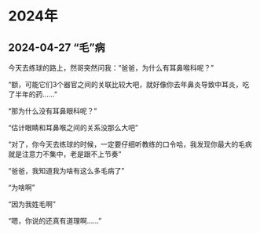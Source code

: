 # 2024年



## 2024-04-27 “毛”病



今天去练球的路上，然哥突然问我：“爸爸，为什么有耳鼻喉科呢？”

“额，可能它们3个器官之间的关联比较大吧，就好像你去年鼻炎导致中耳炎，吃了半年的药……”

“那为什么没有耳鼻眼科呢？”

“估计眼睛和耳鼻喉之间的关系没那么大吧”

“对了，你今天去练球的时候，一定要仔细听教练的口令哈，我发现你最大的毛病就是注意力不集中，老是跟不上节奏”

“爸爸，我知道我为啥有这么多毛病了”

“为啥啊”

“因为我姓毛啊”

“嗯，你说的还真有道理啊……”

